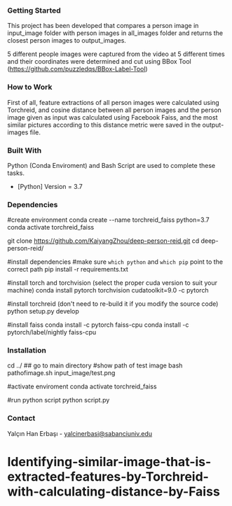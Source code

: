 ### Getting Started

This project has been developed that compares a person image in input_image folder with person images in all_images folder and returns the closest person images to output_images.

5 different people images were captured from the video at 5 different times and their coordinates were determined and cut using BBox Tool (https://github.com/puzzledqs/BBox-Label-Tool)

### How to Work

First of all, feature extractions of all person images were calculated using Torchreid, and cosine distance between all person images and the person image given as input was calculated using Facebook Faiss, and the most similar pictures according to this distance metric were saved in the output-images file.

### Built With

Python (Conda Enviroment) and Bash Script are used to complete these tasks.

* [Python] Version = 3.7


### Dependencies

#create environment
conda create --name torchreid_faiss python=3.7
conda activate torchreid_faiss

git clone https://github.com/KaiyangZhou/deep-person-reid.git
cd deep-person-reid/

#install dependencies
#make sure `which python` and `which pip` point to the correct path
pip install -r requirements.txt

#install torch and torchvision (select the proper cuda version to suit your machine)
conda install pytorch torchvision cudatoolkit=9.0 -c pytorch

#install torchreid (don't need to re-build it if you modify the source code)
python setup.py develop

#install faiss
conda install -c pytorch faiss-cpu
conda install -c pytorch/label/nightly faiss-cpu

### Installation

cd ../ ## go to main directory
#show path of test image
bash pathofimage.sh input_image/test.png 

#activate enviroment
conda activate torchreid_faiss

#run python script
python script.py

### Contact

Yalçın Han Erbaşı - yalcinerbasi@sabanciuniv.edu






# Identifying-similar-image-that-is-extracted-features-by-Torchreid-with-calculating-distance-by-Faiss

